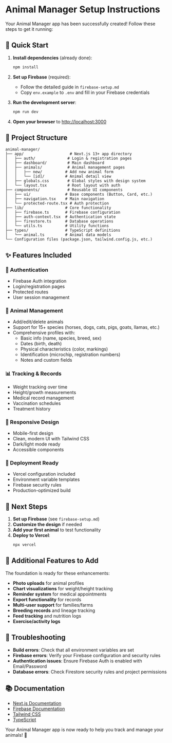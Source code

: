 # Animal Manager Setup Instructions

Your Animal Manager app has been successfully created! Follow these steps to get it running:

## 🚀 Quick Start

1. **Install dependencies** (already done):
   ```bash
   npm install
   ```

2. **Set up Firebase** (required):
   - Follow the detailed guide in `firebase-setup.md`
   - Copy `env.example` to `.env` and fill in your Firebase credentials

3. **Run the development server**:
   ```bash
   npm run dev
   ```
   
4. **Open your browser** to [http://localhost:3000](http://localhost:3000)

## 📁 Project Structure

```
animal-manager/
├── app/                    # Next.js 13+ app directory
│   ├── auth/              # Login & registration pages
│   ├── dashboard/         # Main dashboard
│   ├── animals/           # Animal management pages
│   │   ├── new/          # Add new animal form
│   │   └── [id]/         # Animal detail view
│   ├── globals.css        # Global styles with design system
│   └── layout.tsx         # Root layout with auth
├── components/            # Reusable UI components
│   ├── ui/               # Base components (Button, Card, etc.)
│   ├── navigation.tsx    # Main navigation
│   └── protected-route.tsx # Auth protection
├── lib/                  # Core functionality
│   ├── firebase.ts       # Firebase configuration
│   ├── auth-context.tsx  # Authentication state
│   ├── firestore.ts      # Database operations
│   └── utils.ts          # Utility functions
├── types/                # TypeScript definitions
│   └── animal.ts         # Animal data models
└── Configuration files (package.json, tailwind.config.js, etc.)
```

## ✨ Features Included

### 🔐 Authentication
- Firebase Auth integration
- Login/registration pages
- Protected routes
- User session management

### 🐾 Animal Management
- Add/edit/delete animals
- Support for 15+ species (horses, dogs, cats, pigs, goats, llamas, etc.)
- Comprehensive profiles with:
  - Basic info (name, species, breed, sex)
  - Dates (birth, death)
  - Physical characteristics (color, markings)
  - Identification (microchip, registration numbers)
  - Notes and custom fields

### 📊 Tracking & Records
- Weight tracking over time
- Height/growth measurements
- Medical record management
- Vaccination schedules
- Treatment history

### 📱 Responsive Design
- Mobile-first design
- Clean, modern UI with Tailwind CSS
- Dark/light mode ready
- Accessible components

### 🚀 Deployment Ready
- Vercel configuration included
- Environment variable templates
- Firebase security rules
- Production-optimized build

## 🔧 Next Steps

1. **Set up Firebase** (see `firebase-setup.md`)
2. **Customize the design** if needed
3. **Add your first animal** to test functionality
4. **Deploy to Vercel**:
   ```bash
   npx vercel
   ```

## 📝 Additional Features to Add

The foundation is ready for these enhancements:

- **Photo uploads** for animal profiles
- **Chart visualizations** for weight/height tracking
- **Reminder system** for medical appointments
- **Export functionality** for records
- **Multi-user support** for families/farms
- **Breeding records** and lineage tracking
- **Feed tracking** and nutrition logs
- **Exercise/activity logs**

## 🐛 Troubleshooting

- **Build errors**: Check that all environment variables are set
- **Firebase errors**: Verify your Firebase configuration and security rules
- **Authentication issues**: Ensure Firebase Auth is enabled with Email/Password
- **Database errors**: Check Firestore security rules and project permissions

## 📚 Documentation

- [Next.js Documentation](https://nextjs.org/docs)
- [Firebase Documentation](https://firebase.google.com/docs)
- [Tailwind CSS](https://tailwindcss.com/docs)
- [TypeScript](https://www.typescriptlang.org/docs)

Your Animal Manager app is now ready to help you track and manage your animals! 🎉